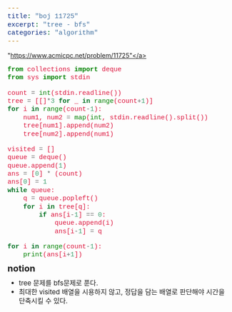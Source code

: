 ```yaml
---
title: "boj 11725"
excerpt: "tree - bfs"
categories: "algorithm"
---
```


<style>
code {
  font-family: Consolas,"courier new";
  color: crimson;
  background-color: #f1f1f1;
  padding: 2px;
  font-size: 105%;
}
</style>

<a herf = "https://www.acmicpc.net/problem/11725">"https://www.acmicpc.net/problem/11725"</a>

```python
from collections import deque
from sys import stdin

count = int(stdin.readline())
tree = [[]*3 for _ in range(count+1)]
for i in range(count-1):
    num1, num2 = map(int, stdin.readline().split())
    tree[num1].append(num2)
    tree[num2].append(num1)

visited = []
queue = deque()
queue.append(1)
ans = [0] * (count)
ans[0] = 1
while queue:
    q = queue.popleft()
    for i in tree[q]:
        if ans[i-1] == 0:
            queue.append(i)
            ans[i-1] = q

for i in range(count-1):
    print(ans[i+1])

```

<div style = "font-size: 20px; line-height: 15px;">
<strong>notion</strong><br>
</div>

<div style = "font-size: 15px; line-height: 20px;">
<ul>
<li>tree 문제를 bfs문제로 푼다.</li>
<li>최대한 visited 배열을 시용하지 않고, 정답을 담는 배열로 판단해야 시간을 단축시킬 수 있다. </li>
</ul>

